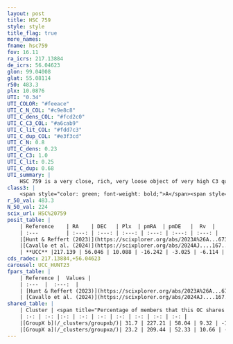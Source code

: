 ```yaml
---
layout: post
title: HSC 759
style: style
title_flag: true
more_names: 
fname: hsc759
fov: 16.11
ra_icrs: 217.13884
de_icrs: 56.04623
glon: 99.04008
glat: 55.08114
r50: 483.3
plx: 10.0876
UTI: "0.34"
UTI_COLOR: "#feeace"
UTI_C_N_COL: "#c9e8c8"
UTI_C_dens_COL: "#fcd2c0"
UTI_C_C3_COL: "#a6cab9"
UTI_C_lit_COL: "#fdd7c3"
UTI_C_dup_COL: "#e3f3cd"
UTI_C_N: 0.8
UTI_C_dens: 0.23
UTI_C_C3: 1.0
UTI_C_lit: 0.25
UTI_C_dup: 0.68
UTI_summary: |
    HSC 759 is a very close, rich, very loose object of very high C3 quality. It was recently reported in the literature.<br><br>This is likely a unique object, which shares a moderate percentage of members with at least one previously reported entry.
class3: |
    <span style="color: green; font-weight: bold;">A</span><span style="color: green; font-weight: bold;">A</span>
r_50_val: 483.3
N_50_val: 224
scix_url: HSC%20759
posit_table: |
    | Reference    | RA    | DEC   | Plx  | pmRA  | pmDE   |  Rv  |
    | :---         | :---: | :---: | :---: | :---: | :---: | :---: |
    |[Hunt & Reffert (2023)](https://scixplorer.org/abs/2023A%26A...673A.114H) | 225.147 | 59.386 | 10.162 | -16.195 | -3.64 | -7.771 |
    |[Cavallo et al. (2024)](https://scixplorer.org/abs/2024AJ....167...12C) | 215.891 | 53.702 | 10.19 | -- | -- | -- |
    | **UCC** |217.139 | 56.046 | 10.088 | -16.242 | -3.025 | -6.114 | 
cds_radec: 217.13884,+56.04623
carousel: UCC_HUNT23
fpars_table: |
    | Reference |  Values |
    | :---  |  :---:  |
    | [Hunt & Reffert (2023)](https://scixplorer.org/abs/2023A%26A...673A.114H) | `AV50=0.054, diffAV50=0.571, MOD50=4.94, logAge50=8.174` |
    | [Cavallo et al. (2024)](https://scixplorer.org/abs/2024AJ....167...12C) | `AV50=0.65, dMod50=5.02, logAge50=8.23, [Fe/H]50=0.02` |
shared_table: |
    | Cluster | <span title="Percentage of members that this OC shares with the ones listed">%</span>   | RA   | DEC   | Plx   | pmRA  | pmDE  | Rv | UTI |
    | :-: | :-: |:-: | :-: | :-: | :-: | :-: | :-: | :-: |
    |[GroupX b](/_clusters/groupxb/)| 31.7 | 227.21 | 58.04 | 9.32 | -14.43 | -1.39 | -6.3 |0.3 |
    |[GroupX a](/_clusters/groupxa/)| 23.2 | 209.44 | 52.33 | 10.66 | -18.07 | -4.56 | -4.78 |0.28 |
---
```

